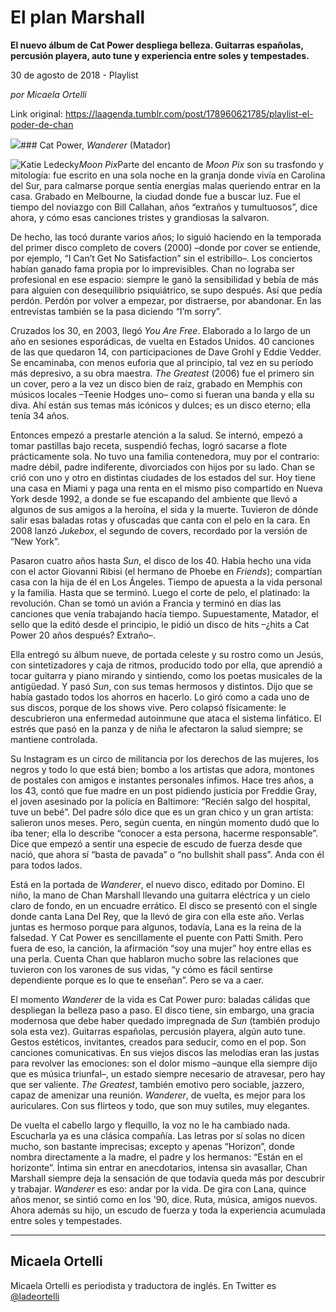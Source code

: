 # El plan Marshall

**El nuevo álbum de Cat Power despliega belleza. Guitarras españolas, percusión playera, auto tune y experiencia entre soles y tempestades.**

30 de agosto de 2018 - Playlist

_por Micaela Ortelli_

Link original: https://laagenda.tumblr.com/post/178960621785/playlist-el-poder-de-chan

![](https://64.media.tumblr.com/44feed790db8ca3c4ac56ed38a79d7a8/tumblr_inline_pgjrnmkRpw1t6q87u_500.jpg)### Cat Power, *Wanderer* (Matador)

![Katie Ledecky](https://64.media.tumblr.com/bc5579164d596085a10b90d8d2d6c0d0/tumblr_inline_pgjrnnLS3e1t6q87u_400.jpg)*Moon Pix*Parte del encanto de *Moon Pix* son su trasfondo y mitología: fue escrito en una sola noche en la granja donde vivía en Carolina del Sur, para calmarse porque sentía energías malas queriendo entrar en la casa. Grabado en Melbourne, la ciudad donde fue a buscar luz. Fue el tiempo del noviazgo con Bill Callahan, años “extraños y tumultuosos”, dice ahora, y cómo esas canciones tristes y grandiosas la salvaron.

De hecho, las tocó durante varios años; lo siguió haciendo en la temporada del primer disco completo de covers (2000) –donde por cover se entiende, por ejemplo, “I Can’t Get No Satisfaction” sin el estribillo–. Los conciertos habían ganado fama propia por lo imprevisibles. Chan no lograba ser profesional en ese espacio: siempre le ganó la sensibilidad y bebía de más para alguien con desequilibrio psiquiátrico, se supo después. Así que pedía perdón. Perdón por volver a empezar, por distraerse, por abandonar. En las entrevistas también se la pasa diciendo “I’m sorry”. 

Cruzados los 30, en 2003, llegó *You Are Free*. Elaborado a lo largo de un año en sesiones esporádicas, de vuelta en Estados Unidos. 40 canciones de las que quedaron 14, con participaciones de Dave Grohl y Eddie Vedder. Se encaminaba, con menos euforia que al principio, tal vez en su período más depresivo, a su obra maestra. *The Greatest* (2006) fue el primero sin un cover, pero a la vez un disco bien de raíz, grabado en Memphis con músicos locales –Teenie Hodges uno– como si fueran una banda y ella su diva. Ahí están sus temas más icónicos y dulces; es un disco eterno; ella tenía 34 años. 

Entonces empezó a prestarle atención a la salud. Se internó, empezó a tomar pastillas bajo receta, suspendió fechas, logró sacarse a flote prácticamente sola. No tuvo una familia contenedora, muy por el contrario: madre débil, padre indiferente, divorciados con hijos por su lado. Chan se crió con uno y otro en distintas ciudades de los estados del sur. Hoy tiene una casa en Miami y paga una renta en el mismo piso compartido en Nueva York desde 1992, a donde se fue escapando del ambiente que llevó a algunos de sus amigos a la heroína, el sida y la muerte. Tuvieron de dónde salir esas baladas rotas y ofuscadas que canta con el pelo en la cara. En 2008 lanzó *Jukebox*, el segundo de covers, recordado por la versión de “New York”.

Pasaron cuatro años hasta *Sun*, el disco de los 40. Había hecho una vida con el actor Giovanni Ribisi (el hermano de Phoebe en *Friends*); compartían casa con la hija de él en Los Ángeles. Tiempo de apuesta a la vida personal y la familia. Hasta que se terminó. Luego el corte de pelo, el platinado: la revolución. Chan se tomó un avión a Francia y terminó en días las canciones que venía trabajando hacía tiempo. Supuestamente, Matador, el sello que la editó desde el principio, le pidió un disco de hits –¿hits a Cat Power 20 años después? Extraño–. 

Ella entregó su álbum nueve, de portada celeste y su rostro como un Jesús, con sintetizadores y caja de ritmos, producido todo por ella, que aprendió a tocar guitarra y piano mirando y sintiendo, como los poetas musicales de la antigüedad. Y pasó *Sun*, con sus temas hermosos y distintos. Dijo que se había gastado todos los ahorros en hacerlo. Lo giró como a cada uno de sus discos, porque de los shows vive. Pero colapsó físicamente: le descubrieron una enfermedad autoinmune que ataca el sistema linfático. El estrés que pasó en la panza y de niña le afectaron la salud siempre; se mantiene controlada.

Su Instagram es un circo de militancia por los derechos de las mujeres, los negros y todo lo que está bien; bombo a los artistas que adora, montones de postales con amigos e instantes personales ínfimos. Hace tres años, a los 43, contó que fue madre en un post pidiendo justicia por Freddie Gray, el joven asesinado por la policía en Baltimore: “Recién salgo del hospital, tuve un bebé”. Del padre sólo dice que es un gran chico y un gran artista: salieron unos meses. Pero, según cuenta, en ningún momento dudó que lo iba tener; ella lo describe “conocer a esta persona, hacerme responsable”. Dice que empezó a sentir una especie de escudo de fuerza desde que nació, que ahora sí “basta de pavada” o “no bullshit shall pass”. Anda con él para todos lados.

Está en la portada de *Wanderer*, el nuevo disco, editado por Domino. El niño, la mano de Chan Marshall llevando una guitarra eléctrica y un cielo claro de fondo, en un encuadre errático. El disco se presentó con el single donde canta Lana Del Rey, que la llevó de gira con ella este año. Verlas juntas es hermoso porque para algunos, todavía, Lana es la reina de la falsedad. Y Cat Power es sencillamente el puente con Patti Smith. Pero fuera de eso, la canción, la afirmación “soy una mujer” hoy entre ellas es una perla. Cuenta Chan que hablaron mucho sobre las relaciones que tuvieron con los varones de sus vidas, “y cómo es fácil sentirse dependiente porque es lo que te enseñan”. Pero se va a caer.

El momento *Wanderer* de la vida es Cat Power puro: baladas cálidas que despliegan la belleza paso a paso. El disco tiene, sin embargo, una gracia modernosa que debe haber quedado impregnada de *Sun* (también produjo sola esta vez). Guitarras españolas, percusión playera, algún auto tune. Gestos estéticos, invitantes, creados para seducir, como en el pop. Son canciones comunicativas. En sus viejos discos las melodías eran las justas para revolver las emociones: son el dolor mismo –aunque ella siempre dijo que es música triunfal–, un estado siempre necesario de atravesar, pero hay que ser valiente. *The Greatest*, también emotivo pero sociable, jazzero, capaz de amenizar una reunión. *Wanderer*, de vuelta, es mejor para los auriculares. Con sus flirteos y todo, que son muy sutiles, muy elegantes. 

De vuelta el cabello largo y flequillo, la voz no le ha cambiado nada. Escucharla ya es una clásica compañía. Las letras por sí solas no dicen mucho, son bastante imprecisas; excepto y apenas “Horizon”, donde nombra directamente a la madre, el padre y los hermanos: “Están en el horizonte”. Íntima sin entrar en anecdotarios, intensa sin avasallar, Chan Marshall siempre deja la sensación de que todavía queda más por descubrir y trabajar. *Wanderer* es eso: andar por la vida. De gira con Lana, quince años menor, se sintió como en los '90, dice. Ruta, música, amigos nuevos. Ahora además su hijo, un escudo de fuerza y toda la experiencia acumulada entre soles y tempestades.

  




---

 Micaela Ortelli
----------------

 Micaela Ortelli es periodista y traductora de inglés. En Twitter es 
[@ladeortelli](https://twitter.com/ladeortelli?lang=es)

